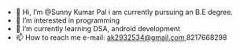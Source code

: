 - 👋 Hi, I’m @Sunny Kumar Pal i am currently pursuing an B.E degree.
- 👀 I’m interested in programming 
- 🌱 I’m currently learning DSA, android development 
- 📫 How to reach me  e-mail: ak2932534@gmail.com,8217668298

<!---
Sunnykumarpal1/Sunnykumarpal1 is a ✨ special ✨ repository because its `README.md` (this file) appears on your GitHub profile.
You can click the Preview link to take a look at your changes.
--->
